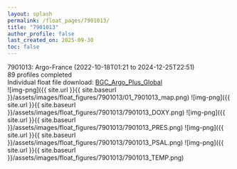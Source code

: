 ```yaml
---
layout: splash
permalink: /float_pages/7901013/
title: "7901013"
author_profile: false
last_created_on: 2025-09-30
toc: false
---
```

 
7901013: Argo-France (2022-10-18T01:21 to 2024-12-25T22:51)\
89 profiles completed\
Individual float file download: [BGC_Argo_Plus_Global](https://ftp.soest.hawaii.edu/bgc_argo_plus/Individual_Floats/outliers_removed/7901013_Sprof_processed.nc)\
![img-png]({{ site.url }}{{ site.baseurl }}/assets/images/float_figures/7901013/01_7901013_map.png)
![img-png]({{ site.url }}{{ site.baseurl }}/assets/images/float_figures/7901013/7901013_DOXY.png)
![img-png]({{ site.url }}{{ site.baseurl }}/assets/images/float_figures/7901013/7901013_PRES.png)
![img-png]({{ site.url }}{{ site.baseurl }}/assets/images/float_figures/7901013/7901013_PSAL.png)
![img-png]({{ site.url }}{{ site.baseurl }}/assets/images/float_figures/7901013/7901013_TEMP.png)
